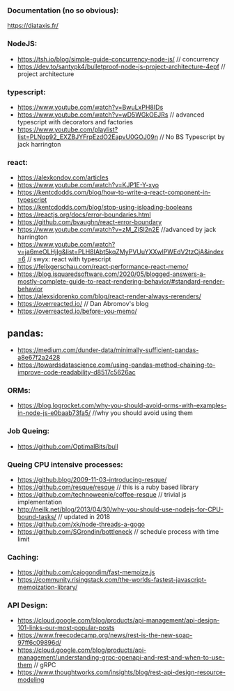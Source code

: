 ### Documentation (no so obvious):
https://diataxis.fr/


### NodeJS:
- https://tsh.io/blog/simple-guide-concurrency-node-js/ // concurrency
- https://dev.to/santypk4/bulletproof-node-js-project-architecture-4epf // project architecture


### typescript: 
- https://www.youtube.com/watch?v=BwuLxPH8IDs
- https://www.youtube.com/watch?v=wD5WGkOEJRs // advanced typescript with decorators and factories
- https://www.youtube.com/playlist?list=PLNqp92_EXZBJYFrpEzdO2EapvU0GOJ09n // No BS Typescript by jack harrington


### react:
- https://alexkondov.com/articles
- https://www.youtube.com/watch?v=KJP1E-Y-xyo
- https://kentcdodds.com/blog/how-to-write-a-react-component-in-typescript
- https://kentcdodds.com/blog/stop-using-isloading-booleans
- https://reactjs.org/docs/error-boundaries.html
- https://github.com/bvaughn/react-error-boundary
- https://www.youtube.com/watch?v=zM_ZiSl2n2E //advanced by jack harrington
- https://www.youtube.com/watch?v=ja6meOLHjIg&list=PLH8IAbt5kqZMyPVUuYXXwlPWEdV2tzCjA&index=6 // swyx: react with typescript
- https://felixgerschau.com/react-performance-react-memo/
- https://blog.isquaredsoftware.com/2020/05/blogged-answers-a-mostly-complete-guide-to-react-rendering-behavior/#standard-render-behavior
- https://alexsidorenko.com/blog/react-render-always-rerenders/
- https://overreacted.io/ // Dan Abromov's blog
- https://overreacted.io/before-you-memo/


## pandas:
- https://medium.com/dunder-data/minimally-sufficient-pandas-a8e67f2a2428
- https://towardsdatascience.com/using-pandas-method-chaining-to-improve-code-readability-d8517c5626ac


### ORMs:
- https://blog.logrocket.com/why-you-should-avoid-orms-with-examples-in-node-js-e0baab73fa5/ //why you should avoid using them


### Job Queing:
- https://github.com/OptimalBits/bull


### Queing CPU intensive processes:
- https://github.blog/2009-11-03-introducing-resque/
- https://github.com/resque/resque  // this is a ruby based library
- https://github.com/technoweenie/coffee-resque  // trivial js implementation
- http://neilk.net/blog/2013/04/30/why-you-should-use-nodejs-for-CPU-bound-tasks/ // updated in 2018
- https://github.com/xk/node-threads-a-gogo
- https://github.com/SGrondin/bottleneck // schedule process with time limit


### Caching:
- https://github.com/caiogondim/fast-memoize.js
- https://community.risingstack.com/the-worlds-fastest-javascript-memoization-library/


### API Design:
- https://cloud.google.com/blog/products/api-management/api-design-101-links-our-most-popular-posts
- https://www.freecodecamp.org/news/rest-is-the-new-soap-97ff6c09896d/
- https://cloud.google.com/blog/products/api-management/understanding-grpc-openapi-and-rest-and-when-to-use-them // gRPC
- https://www.thoughtworks.com/insights/blog/rest-api-design-resource-modeling




